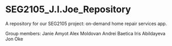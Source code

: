 # SEG2105_J.I.Joe_Repository
A repository for our SEG2105 project: on-demand home repair services app.

Group members:
Janie Amyot
Alex Moldovan
Andrei Baetica
Iris Abildayeva
Jon Oke
